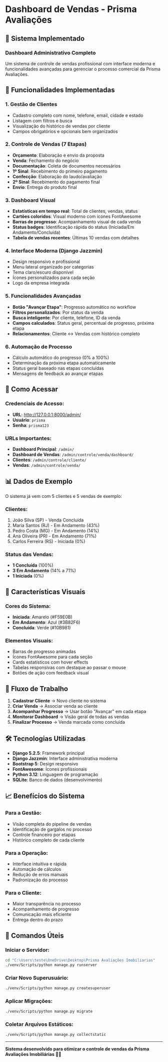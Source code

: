 # Dashboard de Vendas - Prisma Avaliações

## 🎯 Sistema Implementado

### Dashboard Administrativo Completo
Um sistema de controle de vendas profissional com interface moderna e funcionalidades avançadas para gerenciar o processo comercial da Prisma Avaliações.

## 🔧 Funcionalidades Implementadas

### 1. **Gestão de Clientes**
- Cadastro completo com nome, telefone, email, cidade e estado
- Listagem com filtros e busca
- Visualização do histórico de vendas por cliente
- Campos obrigatórios e opcionais bem organizados

### 2. **Controle de Vendas (7 Etapas)**
- **Orçamento**: Elaboração e envio da proposta
- **Venda**: Fechamento do negócio
- **Documentação**: Coleta de documentos necessários
- **1º Sinal**: Recebimento do primeiro pagamento
- **Confecção**: Elaboração do laudo/avaliação
- **2º Sinal**: Recebimento do pagamento final
- **Envio**: Entrega do produto final

### 3. **Dashboard Visual**
- **Estatísticas em tempo real**: Total de clientes, vendas, status
- **Cartões coloridos**: Visual moderno com ícones FontAwesome
- **Barras de progresso**: Acompanhamento visual de cada venda
- **Status badges**: Identificação rápida do status (Iniciada/Em Andamento/Concluída)
- **Tabela de vendas recentes**: Últimas 10 vendas com detalhes

### 4. **Interface Moderna (Django Jazzmin)**
- Design responsivo e profissional
- Menu lateral organizado por categorias
- Tema claro/escuro disponível
- Ícones personalizados para cada seção
- Logo da empresa integrada

### 5. **Funcionalidades Avançadas**
- **Botão "Avançar Etapa"**: Progresso automático no workflow
- **Filtros personalizados**: Por status da venda
- **Busca inteligente**: Por cliente, telefone, ID da venda
- **Campos calculados**: Status geral, percentual de progresso, próxima etapa
- **Relacionamentos**: Cliente ↔ Vendas com histórico completo

### 6. **Automação de Processo**
- Cálculo automático do progresso (0% a 100%)
- Determinação da próxima etapa automaticamente
- Status geral baseado nas etapas concluídas
- Mensagens de feedback ao avançar etapas

## 🚀 Como Acessar

### Credenciais de Acesso:
- **URL**: http://127.0.0.1:8000/admin/
- **Usuário**: `prisma`
- **Senha**: `prisma123`

### URLs Importantes:
- **Dashboard Principal**: `/admin/`
- **Dashboard de Vendas**: `/admin/controle/venda/dashboard/`
- **Clientes**: `/admin/controle/cliente/`
- **Vendas**: `/admin/controle/venda/`

## 📊 Dados de Exemplo

O sistema já vem com 5 clientes e 5 vendas de exemplo:

### Clientes:
1. João Silva (SP) - Venda Concluída
2. Maria Santos (RJ) - Em Andamento (43%)
3. Pedro Costa (MG) - Em Andamento (14%)
4. Ana Oliveira (PR) - Em Andamento (71%)
5. Carlos Ferreira (RS) - Iniciada (0%)

### Status das Vendas:
- **1 Concluída** (100%)
- **3 Em Andamento** (14% a 71%)
- **1 Iniciada** (0%)

## 🎨 Características Visuais

### Cores do Sistema:
- **Iniciada**: Amarelo (#F59E0B)
- **Em Andamento**: Azul (#3B82F6)
- **Concluída**: Verde (#10B981)

### Elementos Visuais:
- Barras de progresso animadas
- Ícones FontAwesome para cada seção
- Cards estatísticos com hover effects
- Tabelas responsivas com destaque ao passar o mouse
- Botões de ação com feedback visual

## 🔄 Fluxo de Trabalho

1. **Cadastrar Cliente** → Novo cliente no sistema
2. **Criar Venda** → Associar venda ao cliente
3. **Acompanhar Progresso** → Usar botão "Avançar" em cada etapa
4. **Monitorar Dashboard** → Visão geral de todas as vendas
5. **Finalizar Processo** → Venda marcada como concluída

## 🛠️ Tecnologias Utilizadas

- **Django 5.2.5**: Framework principal
- **Django Jazzmin**: Interface administrativa moderna
- **Bootstrap 5**: Design responsivo
- **FontAwesome**: Ícones profissionais
- **Python 3.12**: Linguagem de programação
- **SQLite**: Banco de dados (desenvolvimento)

## 📈 Benefícios do Sistema

### Para a Gestão:
- Visão completa do pipeline de vendas
- Identificação de gargalos no processo
- Controle financeiro por etapas
- Histórico completo de cada cliente

### Para a Operação:
- Interface intuitiva e rápida
- Automação de cálculos
- Redução de erros manuais
- Padronização do processo

### Para o Cliente:
- Maior transparência no processo
- Acompanhamento de progresso
- Comunicação mais eficiente
- Entrega dentro do prazo

## 🔧 Comandos Úteis

### Iniciar o Servidor:
```bash
cd "C:\Users\teste\OneDrive\Desktop\Prisma Avaliações Imobiliarias"
./venv/Scripts/python manage.py runserver
```

### Criar Novo Superusuário:
```bash
./venv/Scripts/python manage.py createsuperuser
```

### Aplicar Migrações:
```bash
./venv/Scripts/python manage.py migrate
```

### Coletar Arquivos Estáticos:
```bash
./venv/Scripts/python manage.py collectstatic
```

---

**Sistema desenvolvido para otimizar o controle de vendas da Prisma Avaliações Imobiliárias** 🏢✨
